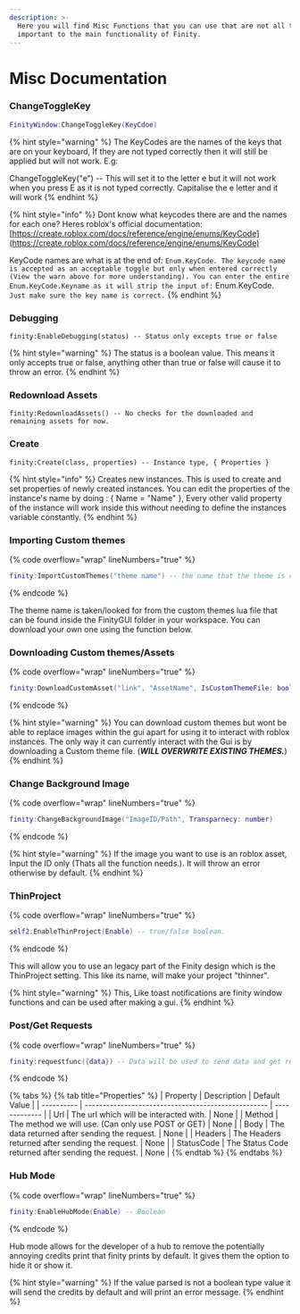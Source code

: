 ```yaml
---
description: >-
  Here you will find Misc Functions that you can use that are not all that
  important to the main functionality of Finity.
---
```


# Misc Documentation

### ChangeToggleKey

```lua
FinityWindow:ChangeToggleKey(KeyCdoe)
```

{% hint style="warning" %}
The KeyCodes are the names of the keys that are on your keyboard, If they are not typed correctly then it will still be applied but will not work. E.g:

ChangeToggleKey("e") -- This will set it to the letter e but it will not work when you press E as it is not typed correctly. Capitalise the e letter and it will work
{% endhint %}

{% hint style="info" %}
Dont know what keycodes there are and the names for each one? Heres roblox's official documentation: [https://create.roblox.com/docs/reference/engine/enums/KeyCode](https://create.roblox.com/docs/reference/engine/enums/KeyCode)

KeyCode names are what is at the end of: `Enum.KeyCode. The keycode name is accepted as an acceptable toggle but only when entered correctly (View the warn above for more understanding). You can enter the entire Enum.KeyCode.Keyname as it will strip the input of:` Enum.KeyCode. `Just make sure the key name is correct.`
{% endhint %}

### Debugging

```etlua
finity:EnableDebugging(status) -- Status only excepts true or false
```

{% hint style="warning" %}
The status is a boolean value. This means it only accepts true or false, anything other than true or false will cause it to throw an error.
{% endhint %}

### Redownload Assets

```etlua
finity:RedownloadAssets() -- No checks for the downloaded and remaining assets for now.
```

### Create

```etlua
finity:Create(class, properties) -- Instance type, { Properties }
```

{% hint style="info" %}
Creates new instances. This is used to create and set properties of newly created instances. You can edit the properties of the instance's name by doing : { Name = "Name" }, Every other valid property of the instance will work inside this without needing to define the instances variable constantly.
{% endhint %}

### Importing Custom themes

{% code overflow="wrap" lineNumbers="true" %}
```lua
finity:ImportCustomThemes("theme name") -- the name that the theme is called.
```
{% endcode %}

The theme name is taken/looked for from the custom themes lua file that can be found inside the FinityGUI folder in your workspace. You can download your own one using the function below.

### Downloading Custom themes/Assets

{% code overflow="wrap" lineNumbers="true" %}
```lua
finity:DownloadCustomAsset("link", "AssetName", IsCustomThemeFile: boolean)
```
{% endcode %}

{% hint style="warning" %}
You can download custom themes but wont be able to replace images within the gui apart for using it to interact with roblox instances. The only way it can currently interact with the Gui is by downloading a Custom theme file. (_**WILL OVERWRITE EXISTING THEMES.**_)
{% endhint %}

### Change Background Image

{% code overflow="wrap" lineNumbers="true" %}
```lua
finity:ChangeBackgroundImage("ImageID/Path", Transparnecy: number)
```
{% endcode %}

{% hint style="warning" %}
If the image you want to use is an roblox asset, Input the ID only (Thats all the function needs.). It will throw an error otherwise by default.
{% endhint %}

### ThinProject

{% code overflow="wrap" lineNumbers="true" %}
```lua
self2:EnableThinProject(Enable) -- true/false boolean.
```
{% endcode %}

This will allow you to use an legacy part of the Finity design which is the ThinProject setting. This like its name, will make your project "thinner".

{% hint style="warning" %}
This, Like toast notifications are finity window functions and can be used after making a gui.
{% endhint %}

### Post/Get Requests

{% code overflow="wrap" lineNumbers="true" %}
```lua
finity:requestfunc({data}) -- Data will be used to send data and get returned data. It is a table so you will need to make a table then parse the needed arguments to use it. Refer to our Example's for a demo: https://github.com/LocalSmail/Finity/tree/main/Examples
```
{% endcode %}

{% tabs %}
{% tab title="Properties" %}
| Property   | Description                                         | Default Value |
| ---------- | --------------------------------------------------- | ------------- |
| Url        | The url which will be interacted with.              | None          |
| Method     | The method we will use. (Can only use POST or GET)  | None          |
| Body       | The data returned after sending the request.        | None          |
| Headers    | The Headers returned after sending the request.     | None          |
| StatusCode | The Status Code returned after sending the request. | None          |
{% endtab %}
{% endtabs %}

### Hub Mode

{% code overflow="wrap" lineNumbers="true" %}
```lua
finity:EnableHubMode(Enable) -- Boolean
```
{% endcode %}

Hub mode allows for the developer of a hub to remove the potentially annoying credits print that finity prints by default. It gives them the option to hide it or show it.

{% hint style="warning" %}
If the value parsed is not a boolean type value it will send the credits by default and will print an error message.
{% endhint %}

